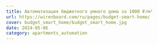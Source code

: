 ```yaml
---
title: Автоматизация бюджетного умного дома за 1000 ₽/м²
url: https://wirenboard.com/ru/pages/budget-smart-home/
cover: budget_smart_home/budget_smart_home.jpg
date: 2024-05-06
category: apartments_automation
---
```

